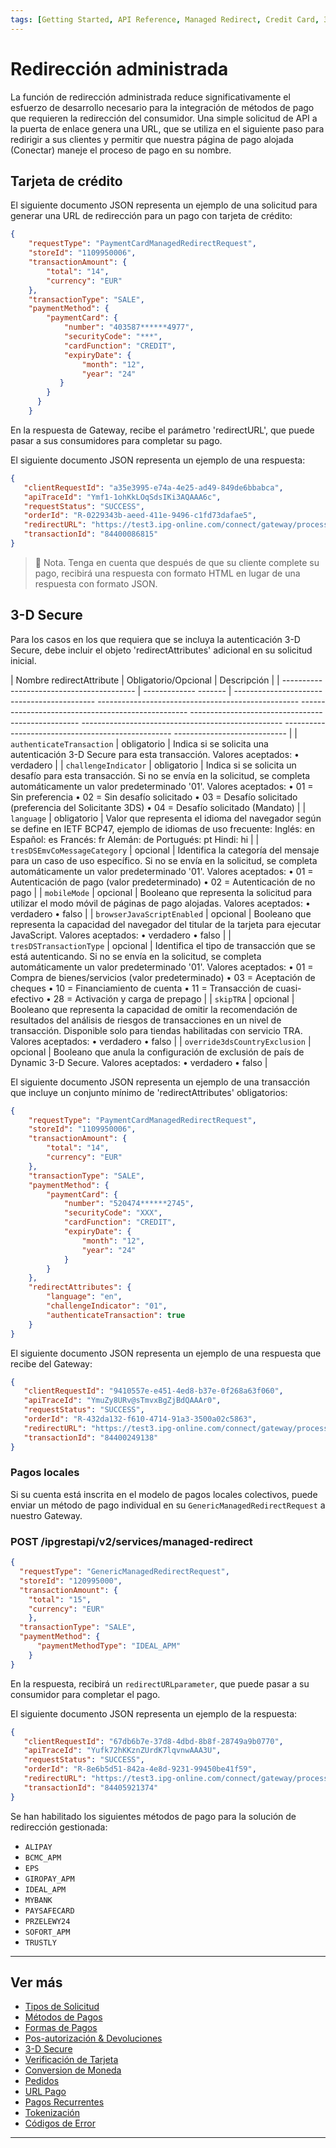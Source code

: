 ```yaml
---
tags: [Getting Started, API Reference, Managed Redirect, Credit Card, 3-D Secure]
---
```


# Redirección administrada

La función de redirección administrada reduce significativamente el esfuerzo de desarrollo necesario para la integración de métodos de pago que requieren la redirección del consumidor. Una simple solicitud de API a la puerta de enlace genera una URL, que se utiliza en el siguiente paso para redirigir a sus clientes y permitir que nuestra página de pago alojada (Conectar) maneje el proceso de pago en su nombre.

## Tarjeta de crédito

El siguiente documento JSON representa un ejemplo de una solicitud para generar una URL de redirección para un pago con tarjeta de crédito:

```json
{
    "requestType": "PaymentCardManagedRedirectRequest",
    "storeId": "1109950006",
    "transactionAmount": {
        "total": "14",
        "currency": "EUR"
    },
    "transactionType": "SALE",
    "paymentMethod": {
        "paymentCard": {
            "number": "403587******4977",
            "securityCode": "***",
            "cardFunction": "CREDIT",
            "expiryDate": {
                "month": "12",
                "year": "24"
           }
        }
      }
    }
```

En la respuesta de Gateway, recibe el parámetro 'redirectURL', que puede pasar a sus consumidores para completar su pago.

El siguiente documento JSON representa un ejemplo de una respuesta:

```json
{
   "clientRequestId": "a35e3995-e74a-4e25-ad49-849de6bbabca",
   "apiTraceId": "Ymf1-1ohKkLOqSdsIKi3AQAAA6c",
   "requestStatus": "SUCCESS",
   "orderId": "R-0229343b-aeed-411e-9496-c1fd73dafae5",
   "redirectURL": "https://test3.ipg-online.com/connect/gateway/processing?storename=1109950006&oid=R-0229343b-aeed-411e-9496-c1fd73dafae5&managedRedirectUrlId=84af185c-5ec9-45ea-952a-ee4497726178",
   "transactionId": "84400086815"
}
```

> 🚧 Nota. Tenga en cuenta que después de que su cliente complete su pago, recibirá una respuesta con formato HTML en lugar de una respuesta con formato JSON.
<!-- theme: warning -->

## 3-D Secure

Para los casos en los que requiera que se incluya la autenticación 3-D Secure, debe incluir el objeto 'redirectAttributes' adicional en su solicitud inicial.

|          Nombre redirectAttribute         |  Obligatorio/Opcional |                                                                                                                                                                                Descripción                                                                                                                                                                               |
| ----------------------------------------- | ------------- ------- | ------------------------------------------- -------------------------------------------------- -------------------------------------------------- -------------------------------------------------- -------------------------------------------------- -------------------------------------------------- ----------------------------                                  |
| ```authenticateTransaction```             | obligatorio           | Indica si se solicita una autenticación 3-D Secure para esta transacción. Valores aceptados: • verdadero                                                                                                                                                                                                                                                                 |
| ```challengeIndicator```                  | obligatorio           | Indica si se solicita un desafío para esta transacción. Si no se envía en la solicitud, se completa automáticamente un valor predeterminado '01'. Valores aceptados: • 01 = Sin preferencia • 02 = Sin desafío solicitado • 03 = Desafío solicitado (preferencia del Solicitante 3DS) • 04 = Desafío solicitado (Mandato)                                                |
| ```language```                            | obligatorio           | Valor que representa el idioma del navegador según se define en IETF BCP47, ejemplo de idiomas de uso frecuente: Inglés: en Español: es Francés: fr Alemán: de Portugués: pt Hindi: hi                                                                                                                                                                                   |
| ```tresDSEmvCoMessageCategory```          | opcional              | Identifica la categoría del mensaje para un caso de uso específico. Si no se envía en la solicitud, se completa automáticamente un valor predeterminado '01'. Valores aceptados: • 01 = Autenticación de pago (valor predeterminado) • 02 = Autenticación de no pago                                                                                                     |
| ```mobileMode```                          | opcional              | Booleano que representa la solicitud para utilizar el modo móvil de páginas de pago alojadas. Valores aceptados: • verdadero • falso                                                                                                                                                                                                                                     |
| ```browserJavaScriptEnabled```            | opcional              | Booleano que representa la capacidad del navegador del titular de la tarjeta para ejecutar JavaScript. Valores aceptados: • verdadero • falso                                                                                                                                                                                                                            |
| ```tresDSTransactionType```               | opcional              | Identifica el tipo de transacción que se está autenticando. Si no se envía en la solicitud, se completa automáticamente un valor predeterminado '01'. Valores aceptados: • 01 = Compra de bienes/servicios (valor predeterminado) • 03 = Aceptación de cheques • 10 = Financiamiento de cuenta • 11 = Transacción de cuasi-efectivo • 28 = Activación y carga de prepago |
| ```skipTRA```                             | opcional              | Booleano que representa la capacidad de omitir la recomendación de resultados del análisis de riesgos de transacciones en un nivel de transacción. Disponible solo para tiendas habilitadas con servicio TRA. Valores aceptados: • verdadero • falso                                                                                                                     |
| ```override3dsCountryExclusion```         | opcional              | Booleano que anula la configuración de exclusión de país de Dynamic 3-D Secure. Valores aceptados: • verdadero • falso                                                                                                                                                                                                                                                   |

El siguiente documento JSON representa un ejemplo de una transacción que incluye un conjunto mínimo de 'redirectAttributes' obligatorios:

```json
{
    "requestType": "PaymentCardManagedRedirectRequest",
    "storeId": "1109950006",
    "transactionAmount": {
        "total": "14",
        "currency": "EUR"
    },
    "transactionType": "SALE",
    "paymentMethod": {
        "paymentCard": {
            "number": "520474******2745",
            "securityCode": "XXX",
            "cardFunction": "CREDIT",
            "expiryDate": {
                "month": "12",
                "year": "24"
            }
        }
    },
    "redirectAttributes": {
        "language": "en",
        "challengeIndicator": "01",
        "authenticateTransaction": true
    }
}
```

El siguiente documento JSON representa un ejemplo de una respuesta que recibe del Gateway:

```json
{
   "clientRequestId": "9410557e-e451-4ed8-b37e-0f268a63f060",
   "apiTraceId": "YmuZy8URv@sTmvxBgZjBdQAAAr0",
   "requestStatus": "SUCCESS",
   "orderId": "R-432da132-f610-4714-91a3-3500a02c5863",
   "redirectURL": "https://test3.ipg-online.com/connect/gateway/processing?storename=1109950006&oid=R-432da132-f610-4714-91a3-3500a02c5863&managedRedirectUrlId=9c55f38b-bd57-455a-92ab-90b580306e0f",
   "transactionId": "84400249138"
}
```

### Pagos locales

Si su cuenta está inscrita en el modelo de pagos locales colectivos, puede enviar un método de pago individual en su ```GenericManagedRedirectRequest``` a nuestro Gateway.

### POST /ipgrestapi/v2/services/managed-redirect

```json
{
  "requestType": "GenericManagedRedirectRequest",
  "storeId": "120995000",
  "transactionAmount": {
    "total": "15",
    "currency": "EUR"
    },
  "transactionType": "SALE",
  "paymentMethod": {
      "paymentMethodType": "IDEAL_APM"
    }
}
```

En la respuesta, recibirá un ```redirectURLparameter```, que puede pasar a su consumidor para completar el pago.

El siguiente documento JSON representa un ejemplo de la respuesta:

```json
{
   "clientRequestId": "67db6b7e-37d8-4dbd-8b8f-28749a9b0770",
   "apiTraceId": "Yufk72hKKznZUrdK7lqvnwAAA3U",
   "requestStatus": "SUCCESS",
   "orderId": "R-8e6b5d51-842a-4e8d-9231-99450be41f59",
   "redirectURL": "https://test3.ipg-online.com/connect/gateway/processing?storename=120995000&oid=R-8e6b5d51-842a-4e8d-9231-99450be41f59&managedRedirectUrlId=f29084b5-78da-41d8-8ea5-870926f2f516",
   "transactionId": "84405921374"
}
```

Se han habilitado los siguientes métodos de pago para la solución de redirección gestionada:

- ```ALIPAY```
- ```BCMC_APM```
- ```EPS```
- ```GIROPAY_APM```
- ```IDEAL_APM```
- ```MYBANK```
- ```PAYSAFECARD```
- ```PRZELEWY24```
- ```SOFORT_APM```
- ```TRUSTLY```

---

## Ver más

- [Tipos de Solicitud](?path=docs/español/pagos/3-1-tipos-solicitudes.md)
- [Métodos de Pagos](?path=docs/español/pagos/3-2-metodos-pago.md)
- [Formas de Pagos](?path=docs/español/pagos/3-3-formas-pagos.md)
- [Pos-autorización & Devoluciones](?path=docs/español/pagos/3-4-post-aut.md)
- [3-D Secure](?path=docs/español/pagos/3-5-3d-secure.md)
- [Verificación de Tarjeta](?path=docs/español/pagos/3-6-verificacion-tarjeta.md)
- [Conversion de Moneda](?path=docs/español/pagos/3-7-conversion-moneda.md)
- [Pedidos](?path=docs/español/pagos/3-9-pedidos.md)
- [URL Pago](?path=docs/español/pagos/3-10-pago-url.md)
- [Pagos Recurrentes](?path=docs/español/pagos/3-11-pagos-recurrentes.md)
- [Tokenización](?path=docs/español/pagos/3-12-tokenizacion.md)
- [Códigos de Error](?path=docs/español/pagos/3-13-codigos-error.md)

---
